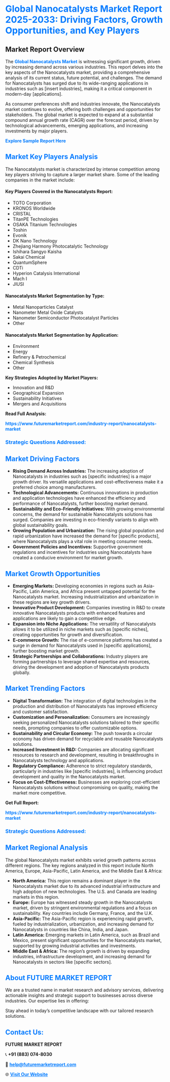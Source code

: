 <h1 style="color: #007BFF;">Global Nanocatalysts Market Report 2025-2033: Driving Factors, Growth Opportunities, and Key Players</h1>

<section id="overview">
<h2>Market Report Overview</h2>
<p>The <a href="https://www.futuremarketreport.com/industry-report/nanocatalysts-market" style="color: #007BFF; text-decoration: none;"><strong>Global Nanocatalysts Market</strong></a> is witnessing significant growth, driven by increasing demand across various industries. This report delves into the key aspects of the Nanocatalysts market, providing a comprehensive analysis of its current status, future potential, and challenges. The demand for Nanocatalysts has surged due to its wide-ranging applications in industries such as [insert industries], making it a critical component in modern-day [applications].</p>
<p>As consumer preferences shift and industries innovate, the Nanocatalysts market continues to evolve, offering both challenges and opportunities for stakeholders. The global market is expected to expand at a substantial compound annual growth rate (CAGR) over the forecast period, driven by technological advancements, emerging applications, and increasing investments by major players.</p>
</section>

<section id="overview">
<p><a href="https://www.futuremarketreport.com/request-sample/reportId=26784" style="color: #007BFF; text-decoration: none;"><strong>Explore Sample Report Here</strong></a></p>
</section>

<section id="key-players">
<h2 style="color: #007BFF;">Market Key Players Analysis</h2>
<p>The Nanocatalysts market is characterized by intense competition among key players striving to capture a larger market share. Some of the leading companies in the market include:</p>
<h4>Key Players Covered in the Nanocatalysts Report:</h4>
<ul><li>TOTO Corporation</li><li>KRONOS Worldwide</li><li>CRISTAL</li><li>TitanPE Technologies</li><li>OSAKA Titanium Technologies</li><li>Toshin</li><li>Evonik</li><li>DK Nano Technology</li><li>Zhejiang Harmony Photocatalytic Technology</li><li>Ishihara Sangyo Kaisha</li><li>Sakai Chemical</li><li>QuantumSphere</li><li>CDTi</li><li>Hyperion Catalysis International</li><li>Mach I</li><li>JIUSI</li></ul>
<h4>Nanocatalysts Market Segmentation by Type:</h4>
<ul><li>Metal Nanoparticles Catalyst</li><li>Nanometer Metal Oxide Catalysts</li><li>Nanometer Semiconductor Photocatalyst Particles</li><li>Other</li></ul>

<h4>Nanocatalysts Market Segmentation by Application:</h4>
<ul><li>Environment</li><li>Energy</li><li>Refinery &amp; Petrochemical</li><li>Chemical Synthesis</li><li>Other</li></ul>
<p><strong>Key Strategies Adopted by Market Players:</strong></p>
<ul>
<li>Innovation and R&D</li>
<li>Geographical Expansion</li>
<li>Sustainability Initiatives</li>
<li>Mergers and Acquisitions</li>
</ul>
</section>

<section>
<p><strong>Read Full Analysis: </strong></p><a href="https://www.futuremarketreport.com/industry-report/nanocatalysts-market" style="color: #007BFF; text-decoration: none;"><strong>https://www.futuremarketreport.com/industry-report/nanocatalysts-market</strong></a>
<h3 style="color: #007BFF;">Strategic Questions Addressed:</h3>
</section>

<section id="driving-factors">
<h2 style="color: #007BFF;">Market Driving Factors</h2>
<ul>
<li><strong>Rising Demand Across Industries:</strong> The increasing adoption of Nanocatalysts in industries such as [specific industries] is a major growth driver. Its versatile applications and cost-effectiveness make it a preferred choice among manufacturers.</li>
<li><strong>Technological Advancements:</strong> Continuous innovations in production and application technologies have enhanced the efficiency and performance of Nanocatalysts, further boosting market demand.</li>
<li><strong>Sustainability and Eco-Friendly Initiatives:</strong> With growing environmental concerns, the demand for sustainable Nanocatalysts solutions has surged. Companies are investing in eco-friendly variants to align with global sustainability goals.</li>
<li><strong>Growing Population and Urbanization:</strong> The rising global population and rapid urbanization have increased the demand for [specific products], where Nanocatalysts plays a vital role in meeting consumer needs.</li>
<li><strong>Government Policies and Incentives:</strong> Supportive government regulations and incentives for industries using Nanocatalysts have created a conducive environment for market growth.</li>
</ul>
</section>

<section id="growth-opportunities">
<h2 style="color: #007BFF;">Market Growth Opportunities</h2>
<ul>
<li><strong>Emerging Markets:</strong> Developing economies in regions such as Asia-Pacific, Latin America, and Africa present untapped potential for the Nanocatalysts market. Increasing industrialization and urbanization in these regions are key growth drivers.</li>
<li><strong>Innovative Product Development:</strong> Companies investing in R&D to create innovative Nanocatalysts products with enhanced features and applications are likely to gain a competitive edge.</li>
<li><strong>Expansion into Niche Applications:</strong> The versatility of Nanocatalysts allows it to be utilized in niche markets such as [specific niches], creating opportunities for growth and diversification.</li>
<li><strong>E-commerce Growth:</strong> The rise of e-commerce platforms has created a surge in demand for Nanocatalysts used in [specific applications], further boosting market growth.</li>
<li><strong>Strategic Partnerships and Collaborations:</strong> Industry players are forming partnerships to leverage shared expertise and resources, driving the development and adoption of Nanocatalysts products globally.</li>
</ul>
</section>

<section id="trending-factors">
<h2 style="color: #007BFF;">Market Trending Factors</h2>
<ul>
<li><strong>Digital Transformation:</strong> The integration of digital technologies in the production and distribution of Nanocatalysts has improved efficiency and customer satisfaction.</li>
<li><strong>Customization and Personalization:</strong> Consumers are increasingly seeking personalized Nanocatalysts solutions tailored to their specific needs, prompting companies to offer customizable options.</li>
<li><strong>Sustainability and Circular Economy:</strong> The push towards a circular economy has driven demand for recyclable and reusable Nanocatalysts solutions.</li>
<li><strong>Increased Investment in R&D:</strong> Companies are allocating significant resources to research and development, resulting in breakthroughs in Nanocatalysts technology and applications.</li>
<li><strong>Regulatory Compliance:</strong> Adherence to strict regulatory standards, particularly in industries like [specific industries], is influencing product development and quality in the Nanocatalysts market.</li>
<li><strong>Focus on Cost-Effectiveness:</strong> Businesses are exploring cost-efficient Nanocatalysts solutions without compromising on quality, making the market more competitive.</li>
</ul>
</section>

<section>
<p><strong>Get Full Report: </strong></p><a href="https://www.futuremarketreport.com/industry-report/nanocatalysts-market" style="color: #007BFF; text-decoration: none;"><strong>https://www.futuremarketreport.com/industry-report/nanocatalysts-market</strong></a>
<h3 style="color: #007BFF;">Strategic Questions Addressed:</h3>
</section>


<section id="regional-analysis">
<h2 style="color: #007BFF;">Market Regional Analysis</h2>
<p>The global Nanocatalysts market exhibits varied growth patterns across different regions. The key regions analyzed in this report include North America, Europe, Asia-Pacific, Latin America, and the Middle East & Africa:</p>
<ul>
<li><strong>North America:</strong> This region remains a dominant player in the Nanocatalysts market due to its advanced industrial infrastructure and high adoption of new technologies. The U.S. and Canada are leading markets in this region.</li>
<li><strong>Europe:</strong> Europe has witnessed steady growth in the Nanocatalysts market, driven by stringent environmental regulations and a focus on sustainability. Key countries include Germany, France, and the U.K.</li>
<li><strong>Asia-Pacific:</strong> The Asia-Pacific region is experiencing rapid growth, fueled by industrialization, urbanization, and increasing demand for Nanocatalysts in countries like China, India, and Japan.</li>
<li><strong>Latin America:</strong> Emerging markets in Latin America, such as Brazil and Mexico, present significant opportunities for the Nanocatalysts market, supported by growing industrial activities and investments.</li>
<li><strong>Middle East & Africa:</strong> The region’s growth is driven by expanding industries, infrastructure development, and increasing demand for Nanocatalysts in sectors like [specific sectors].</li>
</ul>
</section>

<footer>
<h2 style="color: #007BFF;">About FUTURE MARKET REPORT</h2>
<p>We are a trusted name in market research and advisory services, delivering actionable insights and strategic support to businesses across diverse industries. Our expertise lies in offering:</p>

<p>Stay ahead in today’s competitive landscape with our tailored research solutions.</p>

<h2 style="color: #007BFF;">Contact Us:</h2>
<p><strong>FUTURE MARKET REPORT</strong></p>
<p>📞 <strong>+91 (883) 074-8030</strong></p>
<p>📧 <strong><a href="mailto:help@futuremarketreport.com" style="color: #007BFF;">help@futuremarketreport.com</a></strong></p>
<p>🌐 <strong><a href="https://www.futuremarketreport.com/" style="color: #007BFF;">Visit Our Website</a></strong></p>
</footer>